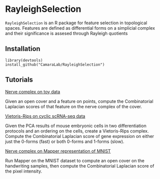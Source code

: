 # RayleighSelection

```RayleighSelection``` is an R package for feature selection in topological spaces. Features are defined as differential forms on a simplicial complex and their significance is assesed through Rayleigh quotients

## Installation
```
library(devtools)
install_github("CamaraLab/RayleighSelection")
```

## Tutorials
[Nerve complex on toy data](https://github.com/CamaraLab/RayleighSelection/blob/master/examples/plot_nerve_example.md)

Given an open cover and a feature on points, compute the Combinatorial Laplacian scores of that feature on the nerve complex of the cover.

[Vietoris-Rips on cyclic scRNA-seq data](https://github.com/CamaraLab/RayleighSelection/blob/master/examples/vr_cycle_example.md)

Given the PCA results of mouse embryonic cells in two differentiation protocols and an ordering on the cells, create a Vietoris-Rips complex. Compute the Combinatorial Laplacian score of gene expression on either just the 0-forms (fast) or both 0-forms and 1-forms (slow).

[Nerve complex on Mapper representation of MNIST](https://github.com/CamaraLab/RayleighSelection/blob/master/examples/mnist_example.md)

Run Mapper on the MNIST dataset to compute an open cover on the handwriting samples, then compute the Combinatorial Laplacian score of the pixel intensity.